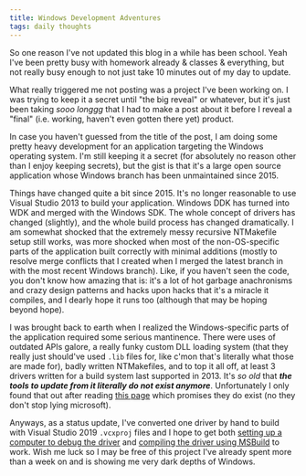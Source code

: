 ```yaml
---
title: Windows Development Adventures
tags: daily thoughts
---
```


So one reason I've not updated this blog in a while has been school. Yeah I've been pretty
busy with homework already & classes & everything, but not really busy enough to not just
take 10 minutes out of my day to update.

What really triggered me not posting was a project I've been working on. I was trying to
keep it a secret until "the big reveal" or whatever, but it's just been taking _sooo longgg_
that I had to make a post about it before I reveal a "final" (i.e. working, haven't even
gotten there yet) product.

In case you haven't guessed from the title of the post, I am doing some pretty heavy
development for an application targeting the Windows operating system. I'm still keeping it
a secret (for absolutely no reason other than I enjoy keeping secrets), but the gist is that
it's a large open source application whose Windows branch has been unmaintained since 2015.

Things have changed quite a bit since 2015. It's no longer reasonable to use Visual Studio
2013 to build your application. Windows DDK has turned into WDK and merged with the Windows
SDK. The whole concept of drivers has changed (slightly), and the whole build process has
changed dramatically. I am somewhat shocked that the extremely messy recursive NTMakefile
setup still works, was more shocked when most of the non-OS-specific parts of the
application built correctly with minimal additions (mostly to resolve merge conflicts that
I created when I merged the latest branch in with the most recent Windows branch). Like, if
you haven't seen the code, you don't know how amazing that is: it's a lot of hot garbage
anachronisms and crazy design patterns and hacks upon hacks that it's a miracle it compiles,
and I dearly hope it runs too (although that may be hoping beyond hope).

I was brought back to earth when I realized the Windows-specific parts of the application
required some serious mantinence. There were uses of outdated APIs galore, a really funky
custom DLL loading system (that they really just should've used `.lib` files for, like c'mon
that's literally what those are made for), badly written NTMakefiles, and to top it all off,
at least 3 drivers written for a build system last supported in 2013. It's _so old_ that
**_the tools to update from it literally do not exist anymore_**. Unfortunately I only
found that out after reading [this page](https://docs.microsoft.com/en-us/windows-hardware/drivers/devtest/projectupgradetool)
which promises they do exist (no they don't stop lying microsoft).

Anyways, as a status update, I've converted one driver by hand to build with Visual Studio
2019 `.vcxproj` files and I hope to get both [setting up a computer to debug the driver](https://docs.microsoft.com/en-us/windows-hardware/drivers/debugger/debug-universal-drivers---step-by-step-lab--echo-kernel-mode-)
and [compiling the driver using MSBuild](https://docs.microsoft.com/en-us/visualstudio/msbuild/msbuild?view=vs-2019)
to work. Wish me luck so I may be free of this project I've already spent more than a week
on and is showing me very dark depths of Windows.
